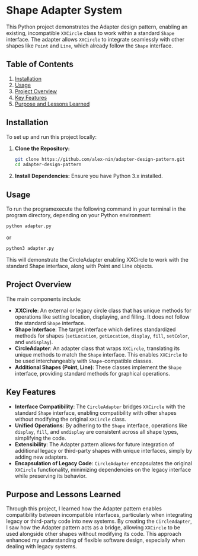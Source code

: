 # Shape Adapter System

This Python project demonstrates the Adapter design pattern, enabling an existing, incompatible `XXCircle` class to work within a standard `Shape` interface. The adapter allows `XXCircle` to integrate seamlessly with other shapes like `Point` and `Line`, which already follow the `Shape` interface.

## Table of Contents
1. [Installation](#installation)
2. [Usage](#usage)
3. [Project Overview](#project-overview)
4. [Key Features](#key-features)
5. [Purpose and Lessons Learned](#purpose-and-lessons-learned)

## Installation

To set up and run this project locally:

1. **Clone the Repository:**
   ```bash
   git clone https://github.com/alex-nin/adapter-design-pattern.git
   cd adapter-design-pattern
   ```
2. **Install Dependencies:** Ensure you have Python 3.x installed.

## Usage

To run the programexecute the following command in your terminal in the program directory, depending on your Python environment:

```bash
python adapter.py
```
or
```bash
python3 adapter.py
```

This will demonstrate the CircleAdapter enabling XXCircle to work with the standard Shape interface, along with Point and Line objects.

## Project Overview

The main components include:
- **XXCircle**: An external or legacy circle class that has unique methods for operations like setting location, displaying, and filling. It does not follow the standard `Shape` interface.
- **Shape Interface**: The target interface which defines standardized methods for shapes (`setLocation`, `getLocation`, `display`, `fill`, `setColor`, and `undisplay`).
- **CircleAdapter**: An adapter class that wraps `XXCircle`, translating its unique methods to match the `Shape` interface. This enables `XXCircle` to be used interchangeably with `Shape`-compatible classes.
- **Additional Shapes (Point, Line)**: These classes implement the `Shape` interface, providing standard methods for graphical operations. 

## Key Features

- **Interface Compatibility**: The `CircleAdapter` bridges `XXCircle` with the standard `Shape` interface, enabling compatibility with other shapes without modifying the original `XXCircle` class.
- **Unified Operations**: By adhering to the `Shape` interface, operations like `display`, `fill`, and `undisplay` are consistent across all shape types, simplifying the code.
- **Extensibility**: The Adapter pattern allows for future integration of additional legacy or third-party shapes with unique interfaces, simply by adding new adapters.
- **Encapsulation of Legacy Code**: `CircleAdapter` encapsulates the original `XXCircle` functionality, minimizing dependencies on the legacy interface while preserving its behavior.

## Purpose and Lessons Learned

Through this project, I learned how the Adapter pattern enables compatibility between incompatible interfaces, particularly when integrating legacy or third-party code into new systems. By creating the `CircleAdapter`, I saw how the Adapter pattern acts as a bridge, allowing `XXCircle` to be used alongside other shapes without modifying its code. This approach enhanced my understanding of flexible software design, especially when dealing with legacy systems.
